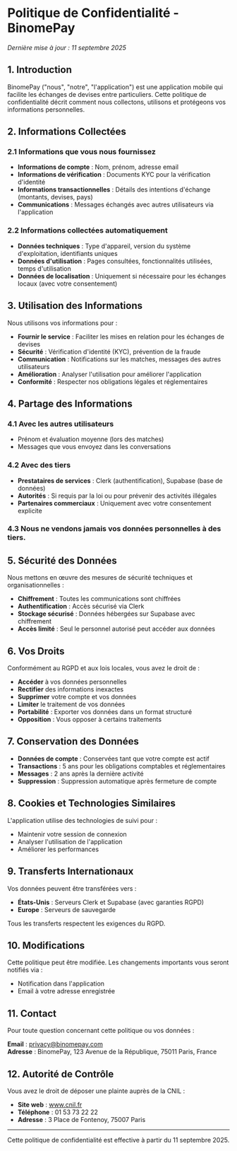 # Politique de Confidentialité - BinomePay

*Dernière mise à jour : 11 septembre 2025*

## 1. Introduction

BinomePay ("nous", "notre", "l'application") est une application mobile qui facilite les échanges de devises entre particuliers. Cette politique de confidentialité décrit comment nous collectons, utilisons et protégeons vos informations personnelles.

## 2. Informations Collectées

### 2.1 Informations que vous nous fournissez
- **Informations de compte** : Nom, prénom, adresse email
- **Informations de vérification** : Documents KYC pour la vérification d'identité
- **Informations transactionnelles** : Détails des intentions d'échange (montants, devises, pays)
- **Communications** : Messages échangés avec autres utilisateurs via l'application

### 2.2 Informations collectées automatiquement
- **Données techniques** : Type d'appareil, version du système d'exploitation, identifiants uniques
- **Données d'utilisation** : Pages consultées, fonctionnalités utilisées, temps d'utilisation
- **Données de localisation** : Uniquement si nécessaire pour les échanges locaux (avec votre consentement)

## 3. Utilisation des Informations

Nous utilisons vos informations pour :
- **Fournir le service** : Faciliter les mises en relation pour les échanges de devises
- **Sécurité** : Vérification d'identité (KYC), prévention de la fraude
- **Communication** : Notifications sur les matches, messages des autres utilisateurs
- **Amélioration** : Analyser l'utilisation pour améliorer l'application
- **Conformité** : Respecter nos obligations légales et réglementaires

## 4. Partage des Informations

### 4.1 Avec les autres utilisateurs
- Prénom et évaluation moyenne (lors des matches)
- Messages que vous envoyez dans les conversations

### 4.2 Avec des tiers
- **Prestataires de services** : Clerk (authentification), Supabase (base de données)
- **Autorités** : Si requis par la loi ou pour prévenir des activités illégales
- **Partenaires commerciaux** : Uniquement avec votre consentement explicite

### 4.3 Nous ne vendons jamais vos données personnelles à des tiers.

## 5. Sécurité des Données

Nous mettons en œuvre des mesures de sécurité techniques et organisationnelles :
- **Chiffrement** : Toutes les communications sont chiffrées
- **Authentification** : Accès sécurisé via Clerk
- **Stockage sécurisé** : Données hébergées sur Supabase avec chiffrement
- **Accès limité** : Seul le personnel autorisé peut accéder aux données

## 6. Vos Droits

Conformément au RGPD et aux lois locales, vous avez le droit de :
- **Accéder** à vos données personnelles
- **Rectifier** des informations inexactes
- **Supprimer** votre compte et vos données
- **Limiter** le traitement de vos données
- **Portabilité** : Exporter vos données dans un format structuré
- **Opposition** : Vous opposer à certains traitements

## 7. Conservation des Données

- **Données de compte** : Conservées tant que votre compte est actif
- **Transactions** : 5 ans pour les obligations comptables et réglementaires
- **Messages** : 2 ans après la dernière activité
- **Suppression** : Suppression automatique après fermeture de compte

## 8. Cookies et Technologies Similaires

L'application utilise des technologies de suivi pour :
- Maintenir votre session de connexion
- Analyser l'utilisation de l'application
- Améliorer les performances

## 9. Transferts Internationaux

Vos données peuvent être transférées vers :
- **États-Unis** : Serveurs Clerk et Supabase (avec garanties RGPD)
- **Europe** : Serveurs de sauvegarde

Tous les transferts respectent les exigences du RGPD.

## 10. Modifications

Cette politique peut être modifiée. Les changements importants vous seront notifiés via :
- Notification dans l'application
- Email à votre adresse enregistrée

## 11. Contact

Pour toute question concernant cette politique ou vos données :

**Email** : privacy@binomepay.com  
**Adresse** : BinomePay, 123 Avenue de la République, 75011 Paris, France

## 12. Autorité de Contrôle

Vous avez le droit de déposer une plainte auprès de la CNIL :
- **Site web** : www.cnil.fr
- **Téléphone** : 01 53 73 22 22
- **Adresse** : 3 Place de Fontenoy, 75007 Paris

---

Cette politique de confidentialité est effective à partir du 11 septembre 2025.